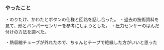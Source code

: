 ### やったこと
・のりたけ、かわたとボタンの仕様と回路を話し合った。
・過去の技術資料を見て、形とバンパーセンサーを参考にしようとした。
・圧力センサーのはんだ付けの方法を調べた。

・熱収縮チューブが外れたので、ちゃんとテープで絶縁した方がいいと思った